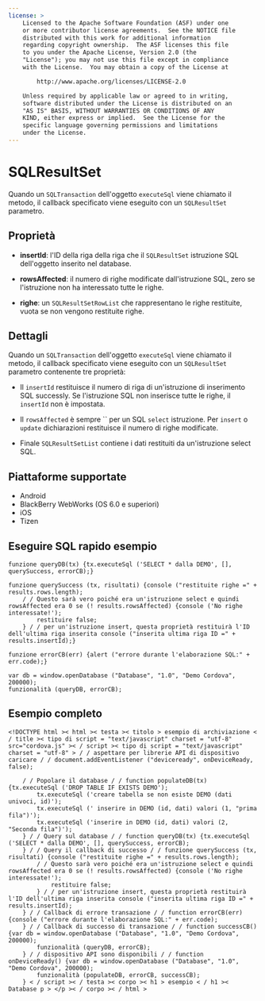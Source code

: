 ```yaml
---
license: >
    Licensed to the Apache Software Foundation (ASF) under one
    or more contributor license agreements.  See the NOTICE file
    distributed with this work for additional information
    regarding copyright ownership.  The ASF licenses this file
    to you under the Apache License, Version 2.0 (the
    "License"); you may not use this file except in compliance
    with the License.  You may obtain a copy of the License at

        http://www.apache.org/licenses/LICENSE-2.0

    Unless required by applicable law or agreed to in writing,
    software distributed under the License is distributed on an
    "AS IS" BASIS, WITHOUT WARRANTIES OR CONDITIONS OF ANY
    KIND, either express or implied.  See the License for the
    specific language governing permissions and limitations
    under the License.
---
```


# SQLResultSet

Quando un `SQLTransaction` dell'oggetto `executeSql` viene chiamato il metodo, il callback specificato viene eseguito con un `SQLResultSet` parametro.

## Proprietà

*   **insertId**: l'ID della riga della riga che il `SQLResultSet` istruzione SQL dell'oggetto inserito nel database.

*   **rowsAffected**: il numero di righe modificate dall'istruzione SQL, zero se l'istruzione non ha interessato tutte le righe.

*   **righe**: un `SQLResultSetRowList` che rappresentano le righe restituite, vuota se non vengono restituite righe.

## Dettagli

Quando un `SQLTransaction` dell'oggetto `executeSql` viene chiamato il metodo, il callback specificato viene eseguito con un `SQLResultSet` parametro contenente tre proprietà:

*   Il `insertId` restituisce il numero di riga di un'istruzione di inserimento SQL successly. Se l'istruzione SQL non inserisce tutte le righe, il `insertId` non è impostata.

*   Il `rowsAffected` è sempre `` per un SQL `select` istruzione. Per `insert` o `update` dichiarazioni restituisce il numero di righe modificate.

*   Finale `SQLResultSetList` contiene i dati restituiti da un'istruzione select SQL.

## Piattaforme supportate

*   Android
*   BlackBerry WebWorks (OS 6.0 e superiori)
*   iOS
*   Tizen

## Eseguire SQL rapido esempio

    funzione queryDB(tx) {tx.executeSql ('SELECT * dalla DEMO', [], querySuccess, errorCB);}
    
    funzione querySuccess (tx, risultati) {console ("restituite righe =" + results.rows.length);
        / / Questo sarà vero poiché era un'istruzione select e quindi rowsAffected era 0 se (! results.rowsAffected) {console ('No righe interessate!');
            restituire false;
        } / / per un'istruzione insert, questa proprietà restituirà l'ID dell'ultima riga inserita console ("inserita ultima riga ID =" + results.insertId);}
    
    funzione errorCB(err) {alert ("errore durante l'elaborazione SQL:" + err.code);}
    
    var db = window.openDatabase ("Database", "1.0", "Demo Cordova", 200000);
    funzionalità (queryDB, errorCB);
    

## Esempio completo

    <!DOCTYPE html >< html >< testa >< titolo > esempio di archiviazione < / title >< tipo di script = "text/javascript" charset = "utf-8" src="cordova.js" >< / script >< tipo di script = "text/javascript" charset = "utf-8" > / / aspettare per librerie API di dispositivo caricare / / document.addEventListener ("deviceready", onDeviceReady, false);
    
        / / Popolare il database / / function populateDB(tx) {tx.executeSql ('DROP TABLE IF EXISTS DEMO');
            tx.executeSql ('creare tabella se non esiste DEMO (dati univoci, id)');
            tx.executeSql (' inserire in DEMO (id, dati) valori (1, "prima fila")');
            tx.executeSql ('inserire in DEMO (id, dati) valori (2, "Seconda fila")');
        } / / Query sul database / / function queryDB(tx) {tx.executeSql ('SELECT * dalla DEMO', [], querySuccess, errorCB);
        } / / Query il callback di successo / / funzione querySuccess (tx, risultati) {console ("restituite righe =" + results.rows.length);
            / / Questo sarà vero poiché era un'istruzione select e quindi rowsAffected era 0 se (! results.rowsAffected) {console ('No righe interessate!');
                restituire false;
            } / / per un'istruzione insert, questa proprietà restituirà l'ID dell'ultima riga inserita console ("inserita ultima riga ID =" + results.insertId);
        } / / Callback di errore transazione / / function errorCB(err) {console ("errore durante l'elaborazione SQL:" + err.code);
        } / / Callback di successo di transazione / / function successCB() {var db = window.openDatabase ("Database", "1.0", "Demo Cordova", 200000);
            funzionalità (queryDB, errorCB);
        } / / dispositivo API sono disponibili / / function onDeviceReady() {var db = window.openDatabase ("Database", "1.0", "Demo Cordova", 200000);
            funzionalità (populateDB, errorCB, successCB);
        } < / script >< / testa >< corpo >< h1 > esempio < / h1 >< Database p > </p >< / corpo >< / html >